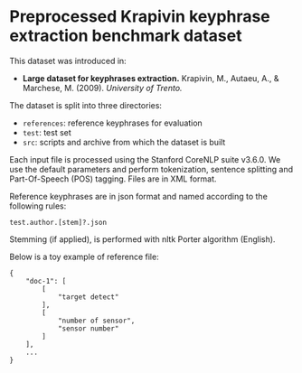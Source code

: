# Preprocessed Krapivin keyphrase extraction benchmark dataset

This dataset was introduced in:

 - **Large dataset for keyphrases extraction.**
   Krapivin, M., Autaeu, A., & Marchese, M. (2009). 
   *University of Trento.*

The dataset is split into three directories:

  * `references`: reference keyphrases for evaluation
  * `test`: test set
  * `src`: scripts and archive from which the dataset is built

Each input file is processed using the Stanford CoreNLP suite v3.6.0.
We use the default parameters and perform tokenization, sentence splitting and
Part-Of-Speech (POS) tagging. Files are in XML format.

Reference keyphrases are in json format and named according to the following
rules:

    test.author.[stem]?.json

Stemming (if applied), is performed with nltk Porter algorithm (English).

Below is a toy example of reference file:

    {
        "doc-1": [
            [
                "target detect"
            ],
            [
                "number of sensor",
                "sensor number"
            ]
        ],
        ...
    }